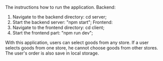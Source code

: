 The instructions how to run the application.
Backend: 
1. Navigate to the backend directory: cd server;
2. Start the backend server: "npm start";
Frontend:
1. Navigate to the frontend directory: cd client;
2. Start the frontend part: "npm run dev";

With this application, users can select goods from any store. If a user selects goods from one store, he cannot choose goods from other stores. The user's order is also save in local storage.

